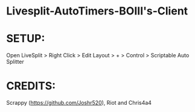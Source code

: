 # Livesplit-AutoTimers-BOIII's-Client

# SETUP:
Open LiveSplit > Right Click > Edit Layout > + > Control > Scriptable Auto Splitter

# CREDITS:
Scrappy (https://github.com/Joshr520), Riot and Chris4a4
